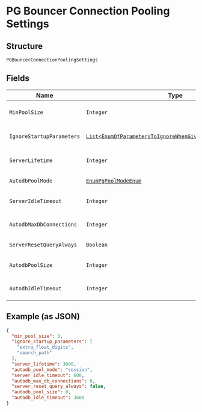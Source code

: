 
# PG Bouncer Connection Pooling Settings

## Structure

`PGBouncerConnectionPoolingSettings`

## Fields

| Name | Type | Tags | Description | Getter | Setter |
|  --- | --- | --- | --- | --- | --- |
| `MinPoolSize` | `Integer` | Optional | **Constraints**: `>= 0`, `<= 10000` | Integer getMinPoolSize() | setMinPoolSize(Integer minPoolSize) |
| `IgnoreStartupParameters` | [`List<EnumOfParametersToIgnoreWhenGivenInStartupPacketEnum>`](../../doc/models/enum-of-parameters-to-ignore-when-given-in-startup-packet-enum.md) | Optional | **Constraints**: *Maximum Items*: `32` | List<EnumOfParametersToIgnoreWhenGivenInStartupPacketEnum> getIgnoreStartupParameters() | setIgnoreStartupParameters(List<EnumOfParametersToIgnoreWhenGivenInStartupPacketEnum> ignoreStartupParameters) |
| `ServerLifetime` | `Integer` | Optional | **Constraints**: `>= 60`, `<= 86400` | Integer getServerLifetime() | setServerLifetime(Integer serverLifetime) |
| `AutodbPoolMode` | [`EnumPgPoolModeEnum`](../../doc/models/enum-pg-pool-mode-enum.md) | Optional | - | EnumPgPoolModeEnum getAutodbPoolMode() | setAutodbPoolMode(EnumPgPoolModeEnum autodbPoolMode) |
| `ServerIdleTimeout` | `Integer` | Optional | **Constraints**: `>= 0`, `<= 86400` | Integer getServerIdleTimeout() | setServerIdleTimeout(Integer serverIdleTimeout) |
| `AutodbMaxDbConnections` | `Integer` | Optional | **Constraints**: `>= 0`, `<= 2147483647` | Integer getAutodbMaxDbConnections() | setAutodbMaxDbConnections(Integer autodbMaxDbConnections) |
| `ServerResetQueryAlways` | `Boolean` | Optional | - | Boolean getServerResetQueryAlways() | setServerResetQueryAlways(Boolean serverResetQueryAlways) |
| `AutodbPoolSize` | `Integer` | Optional | **Constraints**: `>= 0`, `<= 10000` | Integer getAutodbPoolSize() | setAutodbPoolSize(Integer autodbPoolSize) |
| `AutodbIdleTimeout` | `Integer` | Optional | **Constraints**: `>= 0`, `<= 86400` | Integer getAutodbIdleTimeout() | setAutodbIdleTimeout(Integer autodbIdleTimeout) |

## Example (as JSON)

```json
{
  "min_pool_size": 0,
  "ignore_startup_parameters": [
    "extra_float_digits",
    "search_path"
  ],
  "server_lifetime": 3600,
  "autodb_pool_mode": "session",
  "server_idle_timeout": 600,
  "autodb_max_db_connections": 0,
  "server_reset_query_always": false,
  "autodb_pool_size": 0,
  "autodb_idle_timeout": 3600
}
```

